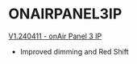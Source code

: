 # ONAIRPANEL3IP

[V1.240411 - onAir Panel 3 IP](https://github.com/Chauvet-Pro/ONAIRPANEL3IP/blob/a28e9929fd8c5ad6bd2763536d4584d28519c16e/Fixture/V1.240411.zip)
- Improved dimming and Red Shift
